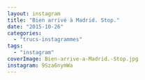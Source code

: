 ```yaml
---
layout: instagram
title: "Bien arrivé à Madrid. Stop."
date: "2015-10-26"
categories: 
  - "trucs-instagrammes"
tags: 
  - "instagram"
coverImage: Bien-arrive-a-Madrid.-Stop.jpg
instagram: 9Sza6nymWa
---
```

